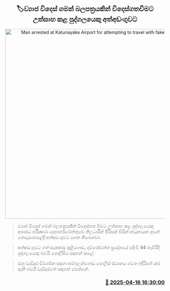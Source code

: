 <p align='center'><b><h2 align='center' title='Man arrested at Katunayake Airport for attempting to travel with fake passport'>🏷ව්‍යාජ විදෙස් ගමන් බලපත්‍රයකින් විදෙස්ගතවීමට උත්සාහ කළ පුද්ගලයෙකු අත්අඩංගුවට</h2></b></p>
<p align='center'><img src='https://helakuru.sgp1.cdn.digitaloceanspaces.com/esana/images/lib/arrested-2[1].jpg' width='600' alt='Man arrested at Katunayake Airport for attempting to travel with fake passport'></p>

> ව්‍යාජ විදෙස් ගමන් බලපත්‍රයකින් විදෙස්ගත වීමට උත්සාහ කළ පුද්ගලයෙකු අපරාධ පරීක්‍ෂණ දෙපාර්තමේන්තුවේ නිලධාරීන් පිරිසක් විසින් කටුනායක ගුවන් තොටුපොළේදී අත්අඩංගුවට ගෙන තිබෙනවා.

> අත්අඩංගුවට ගත් සැකකරු කුළීගොඩ, දම්රෝවත්ත ප්‍රදේශයේ පදිංචි 44 හැවිරිදි පුද්ගලයෙකු බවයි පොලීසිය සඳහන් කළේ.

> ඔහු වැඩිදුර විමර්ශන සඳහා අම්බලන්ගොඩ පොලිස් ස්ථානය වෙත ඉදිරිපත් කර ඇති බවයි වැඩිදුරටත් සඳහන් වෙන්නේ.



<h3 align='right'><a href='https://www.helakuru.lk/esana/p/109266/'>📅 2025-04-16 16:30:00</a></h3>

